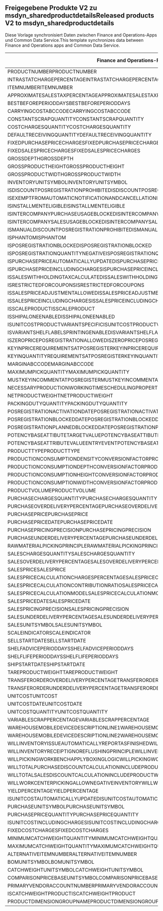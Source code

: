 ## <a name="released-products-v2-to-msdyn_sharedproductdetails"></a><span data-ttu-id="28120-101">Freigegebene Produkte V2 zu msdyn_sharedproductdetails</span><span class="sxs-lookup"><span data-stu-id="28120-101">Released products V2 to msdyn_sharedproductdetails</span></span>

<span data-ttu-id="28120-102">Diese Vorlage synchronisiert Daten zwischen Finance and Operations-Apps und Common Data Service.</span><span class="sxs-lookup"><span data-stu-id="28120-102">This template synchronizes data between Finance and Operations apps and Common Data Service.</span></span>

<span data-ttu-id="28120-103">Finance and Operations-Feld</span><span class="sxs-lookup"><span data-stu-id="28120-103">Finance and Operations field</span></span> | <span data-ttu-id="28120-104">Zuordnungstyp</span><span class="sxs-lookup"><span data-stu-id="28120-104">Map type</span></span> | <span data-ttu-id="28120-105">Anderes Dynamics 365-Feld</span><span class="sxs-lookup"><span data-stu-id="28120-105">Other Dynamics 365 field</span></span> | <span data-ttu-id="28120-106">Standardwert</span><span class="sxs-lookup"><span data-stu-id="28120-106">Default value</span></span>
---|---|---|---
<span data-ttu-id="28120-107">PRODUCTNUMBER</span><span class="sxs-lookup"><span data-stu-id="28120-107">PRODUCTNUMBER</span></span> | > | <span data-ttu-id="28120-108">msdyn_globalproduct.msdyn_productnumber</span><span class="sxs-lookup"><span data-stu-id="28120-108">msdyn_globalproduct.msdyn_productnumber</span></span> | 
<span data-ttu-id="28120-109">INTRASTATCHARGEPERCENTAGE</span><span class="sxs-lookup"><span data-stu-id="28120-109">INTRASTATCHARGEPERCENTAGE</span></span> | > | <span data-ttu-id="28120-110">msdyn_intrastatchargepercentage</span><span class="sxs-lookup"><span data-stu-id="28120-110">msdyn_intrastatchargepercentage</span></span> | 
<span data-ttu-id="28120-111">ITEMNUMBER</span><span class="sxs-lookup"><span data-stu-id="28120-111">ITEMNUMBER</span></span> | >> | <span data-ttu-id="28120-112">msdyn_itemnumber</span><span class="sxs-lookup"><span data-stu-id="28120-112">msdyn_itemnumber</span></span> | 
<span data-ttu-id="28120-113">APPROXIMATESALESTAXPERCENTAGE</span><span class="sxs-lookup"><span data-stu-id="28120-113">APPROXIMATESALESTAXPERCENTAGE</span></span> | > | <span data-ttu-id="28120-114">msdyn_approximatesalestaxpercentage</span><span class="sxs-lookup"><span data-stu-id="28120-114">msdyn_approximatesalestaxpercentage</span></span> | 
<span data-ttu-id="28120-115">BESTBEFOREPERIODDAYS</span><span class="sxs-lookup"><span data-stu-id="28120-115">BESTBEFOREPERIODDAYS</span></span> | > | <span data-ttu-id="28120-116">msdyn_bestbeforeperioddays</span><span class="sxs-lookup"><span data-stu-id="28120-116">msdyn_bestbeforeperioddays</span></span> | 
<span data-ttu-id="28120-117">CARRYINGCOSTABCCODE</span><span class="sxs-lookup"><span data-stu-id="28120-117">CARRYINGCOSTABCCODE</span></span> | >> | <span data-ttu-id="28120-118">msdyn_carryingcostabccode</span><span class="sxs-lookup"><span data-stu-id="28120-118">msdyn_carryingcostabccode</span></span> | 
<span data-ttu-id="28120-119">CONSTANTSCRAPQUANTITY</span><span class="sxs-lookup"><span data-stu-id="28120-119">CONSTANTSCRAPQUANTITY</span></span> | > | <span data-ttu-id="28120-120">msdyn_constantscrapquantity</span><span class="sxs-lookup"><span data-stu-id="28120-120">msdyn_constantscrapquantity</span></span> | 
<span data-ttu-id="28120-121">COSTCHARGESQUANTITY</span><span class="sxs-lookup"><span data-stu-id="28120-121">COSTCHARGESQUANTITY</span></span> | > | <span data-ttu-id="28120-122">msdyn_costchargesquantity</span><span class="sxs-lookup"><span data-stu-id="28120-122">msdyn_costchargesquantity</span></span> | 
<span data-ttu-id="28120-123">DEFAULTRECEIVINGQUANTITY</span><span class="sxs-lookup"><span data-stu-id="28120-123">DEFAULTRECEIVINGQUANTITY</span></span> | > | <span data-ttu-id="28120-124">msdyn_defaultreceivingquantity</span><span class="sxs-lookup"><span data-stu-id="28120-124">msdyn_defaultreceivingquantity</span></span> | 
<span data-ttu-id="28120-125">FIXEDPURCHASEPRICECHARGES</span><span class="sxs-lookup"><span data-stu-id="28120-125">FIXEDPURCHASEPRICECHARGES</span></span> | > | <span data-ttu-id="28120-126">msdyn_fixedpurchasepricecharges</span><span class="sxs-lookup"><span data-stu-id="28120-126">msdyn_fixedpurchasepricecharges</span></span> | 
<span data-ttu-id="28120-127">FIXEDSALESPRICECHARGES</span><span class="sxs-lookup"><span data-stu-id="28120-127">FIXEDSALESPRICECHARGES</span></span> | > | <span data-ttu-id="28120-128">msdyn_fixedsalespricecharges</span><span class="sxs-lookup"><span data-stu-id="28120-128">msdyn_fixedsalespricecharges</span></span> | 
<span data-ttu-id="28120-129">GROSSDEPTH</span><span class="sxs-lookup"><span data-stu-id="28120-129">GROSSDEPTH</span></span> | > | <span data-ttu-id="28120-130">msdyn_grossdepth</span><span class="sxs-lookup"><span data-stu-id="28120-130">msdyn_grossdepth</span></span> | 
<span data-ttu-id="28120-131">GROSSPRODUCTHEIGHT</span><span class="sxs-lookup"><span data-stu-id="28120-131">GROSSPRODUCTHEIGHT</span></span> | > | <span data-ttu-id="28120-132">msdyn_grossproductheight</span><span class="sxs-lookup"><span data-stu-id="28120-132">msdyn_grossproductheight</span></span> | 
<span data-ttu-id="28120-133">GROSSPRODUCTWIDTH</span><span class="sxs-lookup"><span data-stu-id="28120-133">GROSSPRODUCTWIDTH</span></span> | > | <span data-ttu-id="28120-134">msdyn_grossproductwidth</span><span class="sxs-lookup"><span data-stu-id="28120-134">msdyn_grossproductwidth</span></span> | 
<span data-ttu-id="28120-135">INVENTORYUNITSYMBOL</span><span class="sxs-lookup"><span data-stu-id="28120-135">INVENTORYUNITSYMBOL</span></span> | > | <span data-ttu-id="28120-136">msdyn_inventoryunitsymbol.msdyn_symbol</span><span class="sxs-lookup"><span data-stu-id="28120-136">msdyn_inventoryunitsymbol.msdyn_symbol</span></span> | 
<span data-ttu-id="28120-137">ISDISCOUNTPOSREGISTRATIONPROHIBITED</span><span class="sxs-lookup"><span data-stu-id="28120-137">ISDISCOUNTPOSREGISTRATIONPROHIBITED</span></span> | >> | <span data-ttu-id="28120-138">msdyn_isdiscountposregistrationprohibited</span><span class="sxs-lookup"><span data-stu-id="28120-138">msdyn_isdiscountposregistrationprohibited</span></span> | 
<span data-ttu-id="28120-139">ISEXEMPTFROMAUTOMATICNOTIFICATIONANDCANCELLATION</span><span class="sxs-lookup"><span data-stu-id="28120-139">ISEXEMPTFROMAUTOMATICNOTIFICATIONANDCANCELLATION</span></span> | >> | <span data-ttu-id="28120-140">msdyn_exemptautomaticnotificationcancel</span><span class="sxs-lookup"><span data-stu-id="28120-140">msdyn_exemptautomaticnotificationcancel</span></span> | 
<span data-ttu-id="28120-141">ISINSTALLMENTELIGIBLE</span><span class="sxs-lookup"><span data-stu-id="28120-141">ISINSTALLMENTELIGIBLE</span></span> | >> | <span data-ttu-id="28120-142">msdyn_isinstallmenteligible</span><span class="sxs-lookup"><span data-stu-id="28120-142">msdyn_isinstallmenteligible</span></span> | 
<span data-ttu-id="28120-143">ISINTERCOMPANYPURCHASEUSAGEBLOCKED</span><span class="sxs-lookup"><span data-stu-id="28120-143">ISINTERCOMPANYPURCHASEUSAGEBLOCKED</span></span> | >> | <span data-ttu-id="28120-144">msdyn_isintercompanypurchaseusageblocked</span><span class="sxs-lookup"><span data-stu-id="28120-144">msdyn_isintercompanypurchaseusageblocked</span></span> | 
<span data-ttu-id="28120-145">ISINTERCOMPANYSALESUSAGEBLOCKED</span><span class="sxs-lookup"><span data-stu-id="28120-145">ISINTERCOMPANYSALESUSAGEBLOCKED</span></span> | >> | <span data-ttu-id="28120-146">msdyn_isintercompanysalesusageblocked</span><span class="sxs-lookup"><span data-stu-id="28120-146">msdyn_isintercompanysalesusageblocked</span></span> | 
<span data-ttu-id="28120-147">ISMANUALDISCOUNTPOSREGISTRATIONPROHIBITED</span><span class="sxs-lookup"><span data-stu-id="28120-147">ISMANUALDISCOUNTPOSREGISTRATIONPROHIBITED</span></span> | >> | <span data-ttu-id="28120-148">msdyn_ismanualdiscposregistrationprohibited</span><span class="sxs-lookup"><span data-stu-id="28120-148">msdyn_ismanualdiscposregistrationprohibited</span></span> | 
<span data-ttu-id="28120-149">ISPHANTOM</span><span class="sxs-lookup"><span data-stu-id="28120-149">ISPHANTOM</span></span> | >> | <span data-ttu-id="28120-150">msdyn_isphantom</span><span class="sxs-lookup"><span data-stu-id="28120-150">msdyn_isphantom</span></span> | 
<span data-ttu-id="28120-151">ISPOSREGISTRATIONBLOCKED</span><span class="sxs-lookup"><span data-stu-id="28120-151">ISPOSREGISTRATIONBLOCKED</span></span> | >> | <span data-ttu-id="28120-152">msdyn_isposregistrationblocked</span><span class="sxs-lookup"><span data-stu-id="28120-152">msdyn_isposregistrationblocked</span></span> | 
<span data-ttu-id="28120-153">ISPOSREGISTRATIONQUANTITYNEGATIVE</span><span class="sxs-lookup"><span data-stu-id="28120-153">ISPOSREGISTRATIONQUANTITYNEGATIVE</span></span> | >> | <span data-ttu-id="28120-154">msdyn_isposregistrationquantitynegative</span><span class="sxs-lookup"><span data-stu-id="28120-154">msdyn_isposregistrationquantitynegative</span></span> | 
<span data-ttu-id="28120-155">ISPURCHASEPRICEAUTOMATICALLYUPDATED</span><span class="sxs-lookup"><span data-stu-id="28120-155">ISPURCHASEPRICEAUTOMATICALLYUPDATED</span></span> | >> | <span data-ttu-id="28120-156">msdyn_ispurchasepriceautomaticallyupdated</span><span class="sxs-lookup"><span data-stu-id="28120-156">msdyn_ispurchasepriceautomaticallyupdated</span></span> | 
<span data-ttu-id="28120-157">ISPURCHASEPRICEINCLUDINGCHARGES</span><span class="sxs-lookup"><span data-stu-id="28120-157">ISPURCHASEPRICEINCLUDINGCHARGES</span></span> | >> | <span data-ttu-id="28120-158">msdyn_ispurchasepriceincludingcharges</span><span class="sxs-lookup"><span data-stu-id="28120-158">msdyn_ispurchasepriceincludingcharges</span></span> | 
<span data-ttu-id="28120-159">ISSALESWITHHOLDINGTAXCALCULATED</span><span class="sxs-lookup"><span data-stu-id="28120-159">ISSALESWITHHOLDINGTAXCALCULATED</span></span> | >> | <span data-ttu-id="28120-160">msdyn_issaleswithholdingtaxcalculated</span><span class="sxs-lookup"><span data-stu-id="28120-160">msdyn_issaleswithholdingtaxcalculated</span></span> | 
<span data-ttu-id="28120-161">ISRESTRICTEDFORCOUPONS</span><span class="sxs-lookup"><span data-stu-id="28120-161">ISRESTRICTEDFORCOUPONS</span></span> | >> | <span data-ttu-id="28120-162">msdyn_isrestrictedforcoupons</span><span class="sxs-lookup"><span data-stu-id="28120-162">msdyn_isrestrictedforcoupons</span></span> | 
<span data-ttu-id="28120-163">ISSALESPRICEADJUSTMENTALLOWED</span><span class="sxs-lookup"><span data-stu-id="28120-163">ISSALESPRICEADJUSTMENTALLOWED</span></span> | >> | <span data-ttu-id="28120-164">msdyn_issalespriceadjustmentallowed</span><span class="sxs-lookup"><span data-stu-id="28120-164">msdyn_issalespriceadjustmentallowed</span></span> | 
<span data-ttu-id="28120-165">ISSALESPRICEINCLUDINGCHARGES</span><span class="sxs-lookup"><span data-stu-id="28120-165">ISSALESPRICEINCLUDINGCHARGES</span></span> | >> | <span data-ttu-id="28120-166">msdyn_issalespriceincludingcharges</span><span class="sxs-lookup"><span data-stu-id="28120-166">msdyn_issalespriceincludingcharges</span></span> | 
<span data-ttu-id="28120-167">ISSCALEPRODUCT</span><span class="sxs-lookup"><span data-stu-id="28120-167">ISSCALEPRODUCT</span></span> | >> | <span data-ttu-id="28120-168">msdyn_isscaleproduct</span><span class="sxs-lookup"><span data-stu-id="28120-168">msdyn_isscaleproduct</span></span> | 
<span data-ttu-id="28120-169">ISSHIPALONEENABLED</span><span class="sxs-lookup"><span data-stu-id="28120-169">ISSHIPALONEENABLED</span></span> | >> | <span data-ttu-id="28120-170">msdyn_isshipaloneenabled</span><span class="sxs-lookup"><span data-stu-id="28120-170">msdyn_isshipaloneenabled</span></span> | 
<span data-ttu-id="28120-171">ISUNITCOSTPRODUCTVARIANTSPECIFIC</span><span class="sxs-lookup"><span data-stu-id="28120-171">ISUNITCOSTPRODUCTVARIANTSPECIFIC</span></span> | >> | <span data-ttu-id="28120-172">msdyn_isunitcostproductvariantspecific</span><span class="sxs-lookup"><span data-stu-id="28120-172">msdyn_isunitcostproductvariantspecific</span></span> | 
<span data-ttu-id="28120-173">ISVARIANTSHELFLABELSPRINTINGENABLED</span><span class="sxs-lookup"><span data-stu-id="28120-173">ISVARIANTSHELFLABELSPRINTINGENABLED</span></span> | >> | <span data-ttu-id="28120-174">msdyn_isvariantshelflabelsprintingenabled</span><span class="sxs-lookup"><span data-stu-id="28120-174">msdyn_isvariantshelflabelsprintingenabled</span></span> | 
<span data-ttu-id="28120-175">ISZEROPRICEPOSREGISTRATIONALLOWED</span><span class="sxs-lookup"><span data-stu-id="28120-175">ISZEROPRICEPOSREGISTRATIONALLOWED</span></span> | >> | <span data-ttu-id="28120-176">msdyn_iszeropriceposregistrationallowed</span><span class="sxs-lookup"><span data-stu-id="28120-176">msdyn_iszeropriceposregistrationallowed</span></span> | 
<span data-ttu-id="28120-177">KEYINPRICEREQUIREMENTSATPOSREGISTER</span><span class="sxs-lookup"><span data-stu-id="28120-177">KEYINPRICEREQUIREMENTSATPOSREGISTER</span></span> | >> | <span data-ttu-id="28120-178">msdyn_keyinpricerequirementsatposregister</span><span class="sxs-lookup"><span data-stu-id="28120-178">msdyn_keyinpricerequirementsatposregister</span></span> | 
<span data-ttu-id="28120-179">KEYINQUANTITYREQUIREMENTSATPOSREGISTER</span><span class="sxs-lookup"><span data-stu-id="28120-179">KEYINQUANTITYREQUIREMENTSATPOSREGISTER</span></span> | >> | <span data-ttu-id="28120-180">msdyn_keyinquantityrequirementsatposregister</span><span class="sxs-lookup"><span data-stu-id="28120-180">msdyn_keyinquantityrequirementsatposregister</span></span> | 
<span data-ttu-id="28120-181">MARGINABCCODE</span><span class="sxs-lookup"><span data-stu-id="28120-181">MARGINABCCODE</span></span> | >> | <span data-ttu-id="28120-182">msdyn_marginabccode</span><span class="sxs-lookup"><span data-stu-id="28120-182">msdyn_marginabccode</span></span> | 
<span data-ttu-id="28120-183">MAXIMUMPICKQUANTITY</span><span class="sxs-lookup"><span data-stu-id="28120-183">MAXIMUMPICKQUANTITY</span></span> | > | <span data-ttu-id="28120-184">msdyn_maximumpickquantity</span><span class="sxs-lookup"><span data-stu-id="28120-184">msdyn_maximumpickquantity</span></span> | 
<span data-ttu-id="28120-185">MUSTKEYINCOMMENTATPOSREGISTER</span><span class="sxs-lookup"><span data-stu-id="28120-185">MUSTKEYINCOMMENTATPOSREGISTER</span></span> | >> | <span data-ttu-id="28120-186">msdyn_mustkeyincommentatposregister</span><span class="sxs-lookup"><span data-stu-id="28120-186">msdyn_mustkeyincommentatposregister</span></span> | 
<span data-ttu-id="28120-187">NECESSARYPRODUCTIONWORKINGTIMESCHEDULINGPROPERTYID</span><span class="sxs-lookup"><span data-stu-id="28120-187">NECESSARYPRODUCTIONWORKINGTIMESCHEDULINGPROPERTYID</span></span> | > | <span data-ttu-id="28120-188">msdyn_necessaryproductionworkingtimeschedulingp</span><span class="sxs-lookup"><span data-stu-id="28120-188">msdyn_necessaryproductionworkingtimeschedulingp</span></span> | 
<span data-ttu-id="28120-189">NETPRODUCTWEIGHT</span><span class="sxs-lookup"><span data-stu-id="28120-189">NETPRODUCTWEIGHT</span></span> | > | <span data-ttu-id="28120-190">msdyn_netproductweight</span><span class="sxs-lookup"><span data-stu-id="28120-190">msdyn_netproductweight</span></span> | 
<span data-ttu-id="28120-191">PACKINGDUTYQUANTITY</span><span class="sxs-lookup"><span data-stu-id="28120-191">PACKINGDUTYQUANTITY</span></span> | > | <span data-ttu-id="28120-192">msdyn_packingdutyquantity</span><span class="sxs-lookup"><span data-stu-id="28120-192">msdyn_packingdutyquantity</span></span> | 
<span data-ttu-id="28120-193">POSREGISTRATIONACTIVATIONDATE</span><span class="sxs-lookup"><span data-stu-id="28120-193">POSREGISTRATIONACTIVATIONDATE</span></span> | > | <span data-ttu-id="28120-194">msdyn_posregistrationactivationdate</span><span class="sxs-lookup"><span data-stu-id="28120-194">msdyn_posregistrationactivationdate</span></span> | 
<span data-ttu-id="28120-195">POSREGISTRATIONBLOCKEDDATE</span><span class="sxs-lookup"><span data-stu-id="28120-195">POSREGISTRATIONBLOCKEDDATE</span></span> | > | <span data-ttu-id="28120-196">msdyn_posregistrationblockeddate</span><span class="sxs-lookup"><span data-stu-id="28120-196">msdyn_posregistrationblockeddate</span></span> | 
<span data-ttu-id="28120-197">POSREGISTRATIONPLANNEDBLOCKEDDATE</span><span class="sxs-lookup"><span data-stu-id="28120-197">POSREGISTRATIONPLANNEDBLOCKEDDATE</span></span> | > | <span data-ttu-id="28120-198">msdyn_posregistrationplannedblockeddate</span><span class="sxs-lookup"><span data-stu-id="28120-198">msdyn_posregistrationplannedblockeddate</span></span> | 
<span data-ttu-id="28120-199">POTENCYBASEATTIBUTETARGETVALUE</span><span class="sxs-lookup"><span data-stu-id="28120-199">POTENCYBASEATTIBUTETARGETVALUE</span></span> | > | <span data-ttu-id="28120-200">msdyn_potencybaseattibutetargetvalue</span><span class="sxs-lookup"><span data-stu-id="28120-200">msdyn_potencybaseattibutetargetvalue</span></span> | 
<span data-ttu-id="28120-201">POTENCYBASEATTRIBUTEVALUEENTRYEVENT</span><span class="sxs-lookup"><span data-stu-id="28120-201">POTENCYBASEATTRIBUTEVALUEENTRYEVENT</span></span> | >> | <span data-ttu-id="28120-202">msdyn_potencybaseattributevalueentryevent</span><span class="sxs-lookup"><span data-stu-id="28120-202">msdyn_potencybaseattributevalueentryevent</span></span> | 
<span data-ttu-id="28120-203">PRODUCTTYPE</span><span class="sxs-lookup"><span data-stu-id="28120-203">PRODUCTTYPE</span></span> | >> | <span data-ttu-id="28120-204">msdyn_producttype</span><span class="sxs-lookup"><span data-stu-id="28120-204">msdyn_producttype</span></span> | 
<span data-ttu-id="28120-205">PRODUCTIONCONSUMPTIONDENSITYCONVERSIONFACTOR</span><span class="sxs-lookup"><span data-stu-id="28120-205">PRODUCTIONCONSUMPTIONDENSITYCONVERSIONFACTOR</span></span> | > | <span data-ttu-id="28120-206">msdyn_productionconsumptiondensityconversion</span><span class="sxs-lookup"><span data-stu-id="28120-206">msdyn_productionconsumptiondensityconversion</span></span> | 
<span data-ttu-id="28120-207">PRODUCTIONCONSUMPTIONDEPTHCONVERSIONFACTOR</span><span class="sxs-lookup"><span data-stu-id="28120-207">PRODUCTIONCONSUMPTIONDEPTHCONVERSIONFACTOR</span></span> | > | <span data-ttu-id="28120-208">msdyn_productionconsumptiondepthconversion</span><span class="sxs-lookup"><span data-stu-id="28120-208">msdyn_productionconsumptiondepthconversion</span></span> | 
<span data-ttu-id="28120-209">PRODUCTIONCONSUMPTIONHEIGHTCONVERSIONFACTOR</span><span class="sxs-lookup"><span data-stu-id="28120-209">PRODUCTIONCONSUMPTIONHEIGHTCONVERSIONFACTOR</span></span> | > | <span data-ttu-id="28120-210">msdyn_productionconsumptionheightconversion</span><span class="sxs-lookup"><span data-stu-id="28120-210">msdyn_productionconsumptionheightconversion</span></span> | 
<span data-ttu-id="28120-211">PRODUCTIONCONSUMPTIONWIDTHCONVERSIONFACTOR</span><span class="sxs-lookup"><span data-stu-id="28120-211">PRODUCTIONCONSUMPTIONWIDTHCONVERSIONFACTOR</span></span> | > | <span data-ttu-id="28120-212">msdyn_productionconsumptionwidthconversion</span><span class="sxs-lookup"><span data-stu-id="28120-212">msdyn_productionconsumptionwidthconversion</span></span> | 
<span data-ttu-id="28120-213">PRODUCTVOLUME</span><span class="sxs-lookup"><span data-stu-id="28120-213">PRODUCTVOLUME</span></span> | > | <span data-ttu-id="28120-214">msdyn_productvolume</span><span class="sxs-lookup"><span data-stu-id="28120-214">msdyn_productvolume</span></span> | 
<span data-ttu-id="28120-215">PURCHASECHARGESQUANTITY</span><span class="sxs-lookup"><span data-stu-id="28120-215">PURCHASECHARGESQUANTITY</span></span> | > | <span data-ttu-id="28120-216">msdyn_purchasechargesquantity</span><span class="sxs-lookup"><span data-stu-id="28120-216">msdyn_purchasechargesquantity</span></span> | 
<span data-ttu-id="28120-217">PURCHASEOVERDELIVERYPERCENTAGE</span><span class="sxs-lookup"><span data-stu-id="28120-217">PURCHASEOVERDELIVERYPERCENTAGE</span></span> | > | <span data-ttu-id="28120-218">msdyn_purchaseoverdeliverypercentage</span><span class="sxs-lookup"><span data-stu-id="28120-218">msdyn_purchaseoverdeliverypercentage</span></span> | 
<span data-ttu-id="28120-219">PURCHASEPRICE</span><span class="sxs-lookup"><span data-stu-id="28120-219">PURCHASEPRICE</span></span> | > | <span data-ttu-id="28120-220">msdyn_purchaseprice</span><span class="sxs-lookup"><span data-stu-id="28120-220">msdyn_purchaseprice</span></span> | 
<span data-ttu-id="28120-221">PURCHASEPRICEDATE</span><span class="sxs-lookup"><span data-stu-id="28120-221">PURCHASEPRICEDATE</span></span> | > | <span data-ttu-id="28120-222">msdyn_purchasepricedate</span><span class="sxs-lookup"><span data-stu-id="28120-222">msdyn_purchasepricedate</span></span> | 
<span data-ttu-id="28120-223">PURCHASEPRICINGPRECISION</span><span class="sxs-lookup"><span data-stu-id="28120-223">PURCHASEPRICINGPRECISION</span></span> | > | <span data-ttu-id="28120-224">msdyn_purchasepricingprecision</span><span class="sxs-lookup"><span data-stu-id="28120-224">msdyn_purchasepricingprecision</span></span> | 
<span data-ttu-id="28120-225">PURCHASEUNDERDELIVERYPERCENTAGE</span><span class="sxs-lookup"><span data-stu-id="28120-225">PURCHASEUNDERDELIVERYPERCENTAGE</span></span> | > | <span data-ttu-id="28120-226">msdyn_purchaseunderdeliverypercentage</span><span class="sxs-lookup"><span data-stu-id="28120-226">msdyn_purchaseunderdeliverypercentage</span></span> | 
<span data-ttu-id="28120-227">RAWMATERIALPICKINGPRINCIPLE</span><span class="sxs-lookup"><span data-stu-id="28120-227">RAWMATERIALPICKINGPRINCIPLE</span></span> | >> | <span data-ttu-id="28120-228">msdyn_rawmaterialpickingprinciple</span><span class="sxs-lookup"><span data-stu-id="28120-228">msdyn_rawmaterialpickingprinciple</span></span> | 
<span data-ttu-id="28120-229">SALESCHARGESQUANTITY</span><span class="sxs-lookup"><span data-stu-id="28120-229">SALESCHARGESQUANTITY</span></span> | > | <span data-ttu-id="28120-230">msdyn_saleschargesquantity</span><span class="sxs-lookup"><span data-stu-id="28120-230">msdyn_saleschargesquantity</span></span> | 
<span data-ttu-id="28120-231">SALESOVERDELIVERYPERCENTAGE</span><span class="sxs-lookup"><span data-stu-id="28120-231">SALESOVERDELIVERYPERCENTAGE</span></span> | > | <span data-ttu-id="28120-232">msdyn_salesoverdeliverypercentage</span><span class="sxs-lookup"><span data-stu-id="28120-232">msdyn_salesoverdeliverypercentage</span></span> | 
<span data-ttu-id="28120-233">SALESPRICE</span><span class="sxs-lookup"><span data-stu-id="28120-233">SALESPRICE</span></span> | > | <span data-ttu-id="28120-234">msdyn_salesprice</span><span class="sxs-lookup"><span data-stu-id="28120-234">msdyn_salesprice</span></span> | 
<span data-ttu-id="28120-235">SALESPRICECALCULATIONCHARGESPERCENTAGE</span><span class="sxs-lookup"><span data-stu-id="28120-235">SALESPRICECALCULATIONCHARGESPERCENTAGE</span></span> | > | <span data-ttu-id="28120-236">msdyn_salespricecalculationchargespercentage</span><span class="sxs-lookup"><span data-stu-id="28120-236">msdyn_salespricecalculationchargespercentage</span></span> | 
<span data-ttu-id="28120-237">SALESPRICECALCULATIONCONTRIBUTIONRATIO</span><span class="sxs-lookup"><span data-stu-id="28120-237">SALESPRICECALCULATIONCONTRIBUTIONRATIO</span></span> | > | <span data-ttu-id="28120-238">msdyn_salespricecalculationcontributionratio</span><span class="sxs-lookup"><span data-stu-id="28120-238">msdyn_salespricecalculationcontributionratio</span></span> | 
<span data-ttu-id="28120-239">SALESPRICECALCULATIONMODEL</span><span class="sxs-lookup"><span data-stu-id="28120-239">SALESPRICECALCULATIONMODEL</span></span> | >> | <span data-ttu-id="28120-240">msdyn_salespricecalculationmodel</span><span class="sxs-lookup"><span data-stu-id="28120-240">msdyn_salespricecalculationmodel</span></span> | 
<span data-ttu-id="28120-241">SALESPRICEDATE</span><span class="sxs-lookup"><span data-stu-id="28120-241">SALESPRICEDATE</span></span> | > | <span data-ttu-id="28120-242">msdyn_salespricedate</span><span class="sxs-lookup"><span data-stu-id="28120-242">msdyn_salespricedate</span></span> | 
<span data-ttu-id="28120-243">SALESPRICINGPRECISION</span><span class="sxs-lookup"><span data-stu-id="28120-243">SALESPRICINGPRECISION</span></span> | > | <span data-ttu-id="28120-244">msdyn_salespricingprecision</span><span class="sxs-lookup"><span data-stu-id="28120-244">msdyn_salespricingprecision</span></span> | 
<span data-ttu-id="28120-245">SALESUNDERDELIVERYPERCENTAGE</span><span class="sxs-lookup"><span data-stu-id="28120-245">SALESUNDERDELIVERYPERCENTAGE</span></span> | > | <span data-ttu-id="28120-246">msdyn_salesunderdeliverypercentage</span><span class="sxs-lookup"><span data-stu-id="28120-246">msdyn_salesunderdeliverypercentage</span></span> | 
<span data-ttu-id="28120-247">SALESUNITSYMBOL</span><span class="sxs-lookup"><span data-stu-id="28120-247">SALESUNITSYMBOL</span></span> | > | <span data-ttu-id="28120-248">msdyn_salesunitsymbol.msdyn_symbol</span><span class="sxs-lookup"><span data-stu-id="28120-248">msdyn_salesunitsymbol.msdyn_symbol</span></span> | 
<span data-ttu-id="28120-249">SCALEINDICATOR</span><span class="sxs-lookup"><span data-stu-id="28120-249">SCALEINDICATOR</span></span> | >> | <span data-ttu-id="28120-250">msdyn_scaleindicator</span><span class="sxs-lookup"><span data-stu-id="28120-250">msdyn_scaleindicator</span></span> | 
<span data-ttu-id="28120-251">SELLSTARTDATE</span><span class="sxs-lookup"><span data-stu-id="28120-251">SELLSTARTDATE</span></span> | > | <span data-ttu-id="28120-252">msdyn_sellstartdate</span><span class="sxs-lookup"><span data-stu-id="28120-252">msdyn_sellstartdate</span></span> | 
<span data-ttu-id="28120-253">SHELFADVICEPERIODDAYS</span><span class="sxs-lookup"><span data-stu-id="28120-253">SHELFADVICEPERIODDAYS</span></span> | > | <span data-ttu-id="28120-254">msdyn_shelfadviceperioddays</span><span class="sxs-lookup"><span data-stu-id="28120-254">msdyn_shelfadviceperioddays</span></span> | 
<span data-ttu-id="28120-255">SHELFLIFEPERIODDAYS</span><span class="sxs-lookup"><span data-stu-id="28120-255">SHELFLIFEPERIODDAYS</span></span> | > | <span data-ttu-id="28120-256">msdyn_shelflifeperioddays</span><span class="sxs-lookup"><span data-stu-id="28120-256">msdyn_shelflifeperioddays</span></span> | 
<span data-ttu-id="28120-257">SHIPSTARTDATE</span><span class="sxs-lookup"><span data-stu-id="28120-257">SHIPSTARTDATE</span></span> | > | <span data-ttu-id="28120-258">msdyn_shipstartdate</span><span class="sxs-lookup"><span data-stu-id="28120-258">msdyn_shipstartdate</span></span> | 
<span data-ttu-id="28120-259">TAREPRODUCTWEIGHT</span><span class="sxs-lookup"><span data-stu-id="28120-259">TAREPRODUCTWEIGHT</span></span> | > | <span data-ttu-id="28120-260">msdyn_tareproductweight</span><span class="sxs-lookup"><span data-stu-id="28120-260">msdyn_tareproductweight</span></span> | 
<span data-ttu-id="28120-261">TRANSFERORDEROVERDELIVERYPERCENTAGE</span><span class="sxs-lookup"><span data-stu-id="28120-261">TRANSFERORDEROVERDELIVERYPERCENTAGE</span></span> | > | <span data-ttu-id="28120-262">msdyn_transferorderoverdeliverypercentage</span><span class="sxs-lookup"><span data-stu-id="28120-262">msdyn_transferorderoverdeliverypercentage</span></span> | 
<span data-ttu-id="28120-263">TRANSFERORDERUNDERDELIVERYPERCENTAGE</span><span class="sxs-lookup"><span data-stu-id="28120-263">TRANSFERORDERUNDERDELIVERYPERCENTAGE</span></span> | > | <span data-ttu-id="28120-264">msdyn_transferorderunderdeliverypercentage</span><span class="sxs-lookup"><span data-stu-id="28120-264">msdyn_transferorderunderdeliverypercentage</span></span> | 
<span data-ttu-id="28120-265">UNITCOST</span><span class="sxs-lookup"><span data-stu-id="28120-265">UNITCOST</span></span> | > | <span data-ttu-id="28120-266">msdyn_unitcost</span><span class="sxs-lookup"><span data-stu-id="28120-266">msdyn_unitcost</span></span> | 
<span data-ttu-id="28120-267">UNITCOSTDATE</span><span class="sxs-lookup"><span data-stu-id="28120-267">UNITCOSTDATE</span></span> | > | <span data-ttu-id="28120-268">msdyn_unitcostdate</span><span class="sxs-lookup"><span data-stu-id="28120-268">msdyn_unitcostdate</span></span> | 
<span data-ttu-id="28120-269">UNITCOSTQUANTITY</span><span class="sxs-lookup"><span data-stu-id="28120-269">UNITCOSTQUANTITY</span></span> | > | <span data-ttu-id="28120-270">msdyn_unitcostquantity</span><span class="sxs-lookup"><span data-stu-id="28120-270">msdyn_unitcostquantity</span></span> | 
<span data-ttu-id="28120-271">VARIABLESCRAPPERCENTAGE</span><span class="sxs-lookup"><span data-stu-id="28120-271">VARIABLESCRAPPERCENTAGE</span></span> | > | <span data-ttu-id="28120-272">msdyn_variablescrappercentage</span><span class="sxs-lookup"><span data-stu-id="28120-272">msdyn_variablescrappercentage</span></span> | 
<span data-ttu-id="28120-273">WAREHOUSEMOBILEDEVICEDESCRIPTIONLINE1</span><span class="sxs-lookup"><span data-stu-id="28120-273">WAREHOUSEMOBILEDEVICEDESCRIPTIONLINE1</span></span> | > | <span data-ttu-id="28120-274">msdyn_warehousemobiledevicedescriptionline1</span><span class="sxs-lookup"><span data-stu-id="28120-274">msdyn_warehousemobiledevicedescriptionline1</span></span> | 
<span data-ttu-id="28120-275">WAREHOUSEMOBILEDEVICEDESCRIPTIONLINE2</span><span class="sxs-lookup"><span data-stu-id="28120-275">WAREHOUSEMOBILEDEVICEDESCRIPTIONLINE2</span></span> | > | <span data-ttu-id="28120-276">msdyn_warehousemobiledevicedescriptionline2</span><span class="sxs-lookup"><span data-stu-id="28120-276">msdyn_warehousemobiledevicedescriptionline2</span></span> | 
<span data-ttu-id="28120-277">WILLINVENTORYISSUEAUTOMATICALLYREPORTASFINISHED</span><span class="sxs-lookup"><span data-stu-id="28120-277">WILLINVENTORYISSUEAUTOMATICALLYREPORTASFINISHED</span></span> | >> | <span data-ttu-id="28120-278">msdyn_willinventoryissueautoreportasfinished</span><span class="sxs-lookup"><span data-stu-id="28120-278">msdyn_willinventoryissueautoreportasfinished</span></span> | 
<span data-ttu-id="28120-279">WILLINVENTORYRECEIPTIGNOREFLUSHINGPRINCIPLE</span><span class="sxs-lookup"><span data-stu-id="28120-279">WILLINVENTORYRECEIPTIGNOREFLUSHINGPRINCIPLE</span></span> | >> | <span data-ttu-id="28120-280">msdyn_willinventoryreceiptignoreflushing</span><span class="sxs-lookup"><span data-stu-id="28120-280">msdyn_willinventoryreceiptignoreflushing</span></span> | 
<span data-ttu-id="28120-281">WILLPICKINGWORKBENCHAPPLYBOXINGLOGIC</span><span class="sxs-lookup"><span data-stu-id="28120-281">WILLPICKINGWORKBENCHAPPLYBOXINGLOGIC</span></span> | >> | <span data-ttu-id="28120-282">msdyn_willpickingworkbenchapplyboxinglogic</span><span class="sxs-lookup"><span data-stu-id="28120-282">msdyn_willpickingworkbenchapplyboxinglogic</span></span> | 
<span data-ttu-id="28120-283">WILLTOTALPURCHASEDISCOUNTCALCULATIONINCLUDEPRODUCT</span><span class="sxs-lookup"><span data-stu-id="28120-283">WILLTOTALPURCHASEDISCOUNTCALCULATIONINCLUDEPRODUCT</span></span> | >> | <span data-ttu-id="28120-284">msdyn_willtotalpurchdiscountcalcincludeproduct</span><span class="sxs-lookup"><span data-stu-id="28120-284">msdyn_willtotalpurchdiscountcalcincludeproduct</span></span> | 
<span data-ttu-id="28120-285">WILLTOTALSALESDISCOUNTCALCULATIONINCLUDEPRODUCT</span><span class="sxs-lookup"><span data-stu-id="28120-285">WILLTOTALSALESDISCOUNTCALCULATIONINCLUDEPRODUCT</span></span> | >> | <span data-ttu-id="28120-286">msdyn_willtotalsalesdiscountcalcincludeproduct</span><span class="sxs-lookup"><span data-stu-id="28120-286">msdyn_willtotalsalesdiscountcalcincludeproduct</span></span> | 
<span data-ttu-id="28120-287">WILLWORKCENTERPICKINGALLOWNEGATIVEINVENTORY</span><span class="sxs-lookup"><span data-stu-id="28120-287">WILLWORKCENTERPICKINGALLOWNEGATIVEINVENTORY</span></span> | >> | <span data-ttu-id="28120-288">msdyn_willworkcenterpickingallownegativeinvent</span><span class="sxs-lookup"><span data-stu-id="28120-288">msdyn_willworkcenterpickingallownegativeinvent</span></span> | 
<span data-ttu-id="28120-289">YIELDPERCENTAGE</span><span class="sxs-lookup"><span data-stu-id="28120-289">YIELDPERCENTAGE</span></span> | > | <span data-ttu-id="28120-290">msdyn_yieldpercentage</span><span class="sxs-lookup"><span data-stu-id="28120-290">msdyn_yieldpercentage</span></span> | 
<span data-ttu-id="28120-291">ISUNITCOSTAUTOMATICALLYUPDATED</span><span class="sxs-lookup"><span data-stu-id="28120-291">ISUNITCOSTAUTOMATICALLYUPDATED</span></span> | >> | <span data-ttu-id="28120-292">msdyn_isunitcostautomaticallyupdated</span><span class="sxs-lookup"><span data-stu-id="28120-292">msdyn_isunitcostautomaticallyupdated</span></span> | 
<span data-ttu-id="28120-293">PURCHASEUNITSYMBOL</span><span class="sxs-lookup"><span data-stu-id="28120-293">PURCHASEUNITSYMBOL</span></span> | > | <span data-ttu-id="28120-294">msdyn_purchaseunitsymbol.msdyn_symbol</span><span class="sxs-lookup"><span data-stu-id="28120-294">msdyn_purchaseunitsymbol.msdyn_symbol</span></span> | 
<span data-ttu-id="28120-295">PURCHASEPRICEQUANTITY</span><span class="sxs-lookup"><span data-stu-id="28120-295">PURCHASEPRICEQUANTITY</span></span> | > | <span data-ttu-id="28120-296">msdyn_purchasepricequantity</span><span class="sxs-lookup"><span data-stu-id="28120-296">msdyn_purchasepricequantity</span></span> | 
<span data-ttu-id="28120-297">ISUNITCOSTINCLUDINGCHARGES</span><span class="sxs-lookup"><span data-stu-id="28120-297">ISUNITCOSTINCLUDINGCHARGES</span></span> | >> | <span data-ttu-id="28120-298">msdyn_isunitcostincludingcharges</span><span class="sxs-lookup"><span data-stu-id="28120-298">msdyn_isunitcostincludingcharges</span></span> | 
<span data-ttu-id="28120-299">FIXEDCOSTCHARGES</span><span class="sxs-lookup"><span data-stu-id="28120-299">FIXEDCOSTCHARGES</span></span> | >> | <span data-ttu-id="28120-300">msdyn_fixedcostcharges</span><span class="sxs-lookup"><span data-stu-id="28120-300">msdyn_fixedcostcharges</span></span> | 
<span data-ttu-id="28120-301">MINIMUMCATCHWEIGHTQUANTITY</span><span class="sxs-lookup"><span data-stu-id="28120-301">MINIMUMCATCHWEIGHTQUANTITY</span></span> | >> | <span data-ttu-id="28120-302">msdyn_minimumcatchweightquantity</span><span class="sxs-lookup"><span data-stu-id="28120-302">msdyn_minimumcatchweightquantity</span></span> | 
<span data-ttu-id="28120-303">MAXIMUMCATCHWEIGHTQUANTITY</span><span class="sxs-lookup"><span data-stu-id="28120-303">MAXIMUMCATCHWEIGHTQUANTITY</span></span> | >> | <span data-ttu-id="28120-304">msdyn_maximumcatchweightquantity</span><span class="sxs-lookup"><span data-stu-id="28120-304">msdyn_maximumcatchweightquantity</span></span> | 
<span data-ttu-id="28120-305">ALTERNATIVEITEMNUMBER</span><span class="sxs-lookup"><span data-stu-id="28120-305">ALTERNATIVEITEMNUMBER</span></span> | >> | <span data-ttu-id="28120-306">msdyn_alternativeitemnumber.msdyn_itemnumber</span><span class="sxs-lookup"><span data-stu-id="28120-306">msdyn_alternativeitemnumber.msdyn_itemnumber</span></span> | 
<span data-ttu-id="28120-307">BOMUNITSYMBOL</span><span class="sxs-lookup"><span data-stu-id="28120-307">BOMUNITSYMBOL</span></span> | >> | <span data-ttu-id="28120-308">msdyn_bomunitsymbol.msdyn_symbol</span><span class="sxs-lookup"><span data-stu-id="28120-308">msdyn_bomunitsymbol.msdyn_symbol</span></span> | 
<span data-ttu-id="28120-309">CATCHWEIGHTUNITSYMBOL</span><span class="sxs-lookup"><span data-stu-id="28120-309">CATCHWEIGHTUNITSYMBOL</span></span> | >> | <span data-ttu-id="28120-310">msdyn_catchweightunitsymbol.msdyn_symbol</span><span class="sxs-lookup"><span data-stu-id="28120-310">msdyn_catchweightunitsymbol.msdyn_symbol</span></span> | 
<span data-ttu-id="28120-311">COMPARISONPRICEBASEUNITSYMBOL</span><span class="sxs-lookup"><span data-stu-id="28120-311">COMPARISONPRICEBASEUNITSYMBOL</span></span> | >> | <span data-ttu-id="28120-312">msdyn_comparisonpricebaseunitsymbol.msdyn_symbol</span><span class="sxs-lookup"><span data-stu-id="28120-312">msdyn_comparisonpricebaseunitsymbol.msdyn_symbol</span></span> | 
<span data-ttu-id="28120-313">PRIMARYVENDORACCOUNTNUMBER</span><span class="sxs-lookup"><span data-stu-id="28120-313">PRIMARYVENDORACCOUNTNUMBER</span></span> | >> | <span data-ttu-id="28120-314">msdyn_vendorid.msdyn_vendoraccountnumber</span><span class="sxs-lookup"><span data-stu-id="28120-314">msdyn_vendorid.msdyn_vendoraccountnumber</span></span> | 
<span data-ttu-id="28120-315">ISCATCHWEIGHTPRODUCT</span><span class="sxs-lookup"><span data-stu-id="28120-315">ISCATCHWEIGHTPRODUCT</span></span> | >> | <span data-ttu-id="28120-316">msdyn_iscatchweight</span><span class="sxs-lookup"><span data-stu-id="28120-316">msdyn_iscatchweight</span></span> | 
<span data-ttu-id="28120-317">PRODUCTDIMENSIONGROUPNAME</span><span class="sxs-lookup"><span data-stu-id="28120-317">PRODUCTDIMENSIONGROUPNAME</span></span> | >> | <span data-ttu-id="28120-318">msdyn_productdimensiongroupid.msdyn_groupname</span><span class="sxs-lookup"><span data-stu-id="28120-318">msdyn_productdimensiongroupid.msdyn_groupname</span></span> | 
